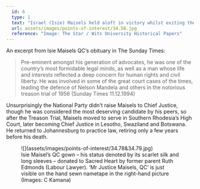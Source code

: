 ```yaml
---
  id: 6
  type: 1
  text: "Israel (Isie) Maisels held aloft in victory whilst exiting the Court (from the non-whites entrance) by some of his Treason Trial clients on their acquittal in 1961. Maisels, QC, matriculated from Sacred Heart College (Koch Street) with a 1st class certificate in 1922."
  url: assets/images/points-of-interest/34.58.jpg
  reference: "Image: The Star / Wits University Historical Papers"
---
```

An excerpt from Isie Maisels QC’s obituary in The Sunday Times:
> Pre-eminent amongst his generation of advocates, he was one of the country’s most formidable legal minds, as well as a man whose life and interests reflected a deep concern for human rights and civil liberty. He was involved in some of the great court cases of the times, leading the defence of Nelson Mandela and others in the notorious treason trial of 1956								(Sunday Times 11.12.1994)

Unsurprisingly the National Party didn’t raise Maisels to Chief Justice, though he was considered the most deserving candidate by his peers, so after the Treason Trial, Maisels moved to serve in Southern Rhodesia’s High Court, later becoming Chief Justice in Lesotho, Swaziland and Botswana. He returned to Johannesburg to practice law, retiring only a few years before his death. 

<figure>![](assets/images/points-of-interest/34.78&34.79.jpg)
  <figcaption>Isie Maisel’s QC gown – his status denoted by its scarlet silk and long sleeves – donated to Sacred Heart by former parent Ruth Edmonds (Labour Lawyer). ‘Mr Justice Maisels, QC’ is just visible on the hand sewn nametape in the right-hand picture (Images: C Kamana) </figcaption>
</figure>

